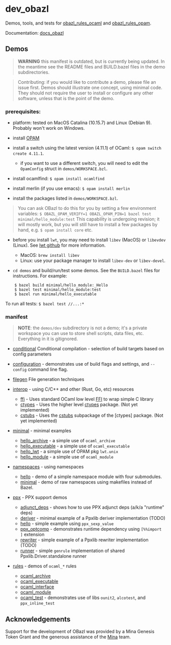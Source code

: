 # dev_obazl

Demos, tools, and tests for
[obazl_rules_ocaml](https://github.com/obazl/rules_opam) and
[obazl_rules_opam](https://github.com/obazl/rules_opam).

Documentation: [docs_obazl](https://obazl.github.io/docs_obazl/ug/)

## Demos

> **WARNING** this manifest is outdated, but is currently being
       updated. In the meantime see the README files and BUILD.bazel
       files in the demo subdirectories.

>    Contributing: if you would like to contribute a demo, please file an
>    issue first. Demos should illustrate one concept, using minimal code.
>    They should not require the user to install or configure any other
>    software, unless that is the point of the demo.

### prerequisites:

* platform: tested on MacOS Catalina (10.15.7) and Linux (Debian 9). Probably won't work on Windows.

* install [OPAM](https://opam.ocaml.org/)

* install a switch using the latest version (4.11.1) of OCaml: `$ opam switch create 4.11.1`.

  * if you want to use a different switch, you will need to edit the
    `OpamConfig` struct in `demos/WORKSPACE.bzl`.

* install ocamlfind: `$ opam install ocamlfind`

* install merlin (if you use emacs): `$ opam install merlin`

* install the packages listed in `demos/WORKSPACE.bzl`.

>    You can ask OBazl to do this for you by setting a few environment variables:
>    `$ OBAZL_OPAM_VERIFY=1 OBAZL_OPAM_PIN=1 bazel test minimal/hello_module:test`
>    This capability is undergoing revision; it will mostly work, but you will still
>    have to install a few packages by hand, e.g. `$ opam install core` etc.

  * before you install `lwt`, you may need to install `libev` (MacOS) or `libevdev`
    (Linux). See [lwt github](https://github.com/ocsigen/lwt) for more
    information.

    * MacOS:  `brew install libev`
    * Linux: use your package manager to install `libev-dev` or `libev-devel`.

* `cd demos` and build/run/test some demos. See the `BUILD.bazel` files for instructions. For example:

```
    $ bazel build minimal/hello_module:_Hello
    $ bazel test minimal/hello_module:test
    $ bazel run minimal/hello_executable
```

To run all tests:  `$ bazel test //...:*`

### manifest

> **NOTE**: the `demos/dev` subdirectory is not a demo; it's a private
       workspace you can use to store shell scripts, data files, etc. Everything in it is gitignored.

* [conditional](demos/conditional) Conditional compilation - selection of build targets based on config parameters

* [configuration](demos/configuration) - demonstrates use of build
  flags and settings, and `--config` command line flag.

* [filegen](demos/filegen) File generation techniques

* [interop](demos/interop/README.md) - using C/C++ and other (Rust, Go, etc) resources
  * [ffi](demos/interop/ffi) - Uses standard OCaml low level [FFI](https://caml.inria.fr/pub/docs/manual-ocaml/intfc.html) to wrap simple C library
  * [ctypes](demos/interop/ctypes) - Uses the higher level [ctypes](https://github.com/ocamllabs/ocaml-ctypes) package. (Not yet implemented)
  * [cstubs](demos/interop/cstubs) - Uses the [cstubs](http://simonjbeaumont.com/posts/ocaml-ctypes) subpackage of the [ctypes] package. (Not yet implemented)

* [minimal](demos/minimal) - minimal examples
  * [hello_archive](demos/minimal/hello_archive) - a simple use of `ocaml_archive`
  * [hello_executable](demos/minimal/hello_executable) - a simple use of `ocaml_executable`
  * [hello_lwt](demos/minimal/hello_lwt) - a simple use of OPAM pkg `lwt.unix`
  * [hello_module](demos/minimal/hello_module) - a simple use of `ocaml_module`

* [namespaces](demos/namespaces) - using namespaces
  * [hello](demos/namespaces/hello) - demo of a simple namespace module with four submodules.
  * [minimal](demos/namespaces/minimal) - demo of raw namespaces using makefiles instead of Bazel.

* [ppx](demos/ppx) - PPX support demos
  * [adjunct_deps](demos/ppx/adjunct_deps) - shows how to use PPX adjunct deps (a/k/a "runtime" deps)
  * [deriver](demos/ppx/deriver) - minimal example of a Ppxlib deriver implementation (TODO)
  * [hello](demos/ppx/hello) - simple example using `ppx_sexp_value`
  * [ppx_optcomp](demos/ppx/ppx_optcomp) - demonstrates runtime dependency using `[%%import ]` extension
  * [rewriter](demos/ppx/rewriter) - simple example of a Ppxlib rewriter implementation (TODO)
  * [runner](demos/ppx/runner) - simple `genrule` implementation of shared Ppxlib.Driver.standalone runner

* [rules](demos/rules) - demos of `ocaml_*` rules
  * [ocaml_archive](demos/rules/ocaml_archive)
  * [ocaml_executable](demos/rules/ocaml_executable)
  * [ocaml_interface](demos/rules/ocaml_interface)
  * [ocaml_module](demos/rules/ocaml_module)
  * [ocaml_test](demos/rules/ocaml_test) - demonstrates use of libs `ounit2`, `alcotest`, and `ppx_inline_test`

## Acknowledgements

Support for the development of OBazl was provided by a Mina Genesis
Token Grant and the generous assistance of the [Mina](https://minaprotocol.com/) team.
